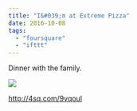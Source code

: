 ```yaml
---
title: "I&#039;m at Extreme Pizza"
date: 2016-10-08
tags: 
  - "foursquare"
  - "ifttt"
---
```


Dinner with the family.

![](images/1vtmWod)

http://4sq.com/9vqoul
